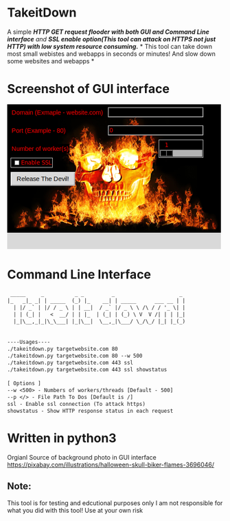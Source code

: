 # TakeitDown
A simple ***HTTP GET request flooder with both GUI and Command Line interface** and **SSL enable option(This tool can attack on HTTPS not just HTTP) with low system resource consuming.*** * This tool can take down most small webistes and webapps in seconds or minutes!  And slow down some websites and webapps *

# Screenshot of GUI interface
![](img/ss.png)

# Command Line Interface
```
 _____     _          _ _         _                     _ 
|_   _|_ _| | _____  (_) |_    __| | _____      ___ __ | |
  | |/ _` | |/ / _ \ | | __|  / _` |/ _ \ \ /\ / / '_ \| |
  | | (_| |   <  __/ | | |_  | (_| | (_) \ V  V /| | | |_|
  |_|\__,_|_|\_\___| |_|\__|  \__,_|\___/ \_/\_/ |_| |_(_)
                                                          

----Usages----
./takeitdown.py targetwebsite.com 80
./takeitdown.py targetwebsite.com 80 --w 500
./takeitdown.py targetwebsite.com 443 ssl
./takeitdown.py targetwebsite.com 443 ssl showstatus

[ Options ]
--w <500> - Numbers of workers/threads [Default - 500]
--p </> - File Path To Dos [Default is /]
ssl - Enable ssl connection (To attack https)
showstatus - Show HTTP response status in each request

```
# Written in python3
Orgianl Source of background photo in GUI interface https://pixabay.com/illustrations/halloween-skull-biker-flames-3696046/

## Note:
This tool is for testing and edcutional purposes only
I am not responsible for what you did with this tool!
Use at your own risk
